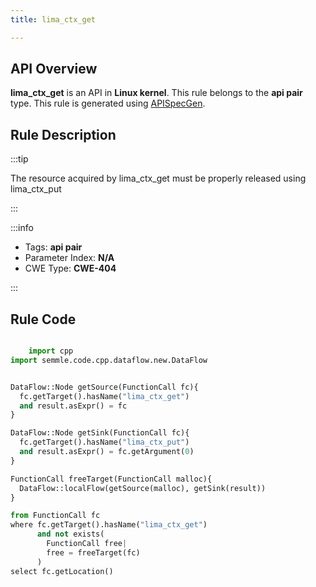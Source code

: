 ```yaml
---
title: lima_ctx_get

---
```



## API Overview
**lima_ctx_get** is an API in **Linux kernel**. This rule belongs to the **api pair** type. This rule is generated using [APISpecGen](../../tools/APISpecGen).
## Rule Description

:::tip

The resource acquired by lima_ctx_get must be properly released using lima_ctx_put

:::

:::info

- Tags: **api pair**
- Parameter Index: **N/A**
- CWE Type: **CWE-404**

:::

## Rule Code
```python

    import cpp
import semmle.code.cpp.dataflow.new.DataFlow


DataFlow::Node getSource(FunctionCall fc){
  fc.getTarget().hasName("lima_ctx_get")
  and result.asExpr() = fc
}

DataFlow::Node getSink(FunctionCall fc){
  fc.getTarget().hasName("lima_ctx_put")
  and result.asExpr() = fc.getArgument(0)
}

FunctionCall freeTarget(FunctionCall malloc){
  DataFlow::localFlow(getSource(malloc), getSink(result))
}

from FunctionCall fc
where fc.getTarget().hasName("lima_ctx_get")
      and not exists(
        FunctionCall free| 
        free = freeTarget(fc)
      )
select fc.getLocation()

    
```